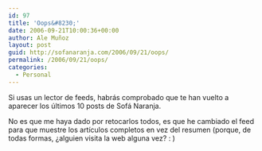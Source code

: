 ```yaml
---
id: 97
title: 'Oops&#8230;'
date: 2006-09-21T10:00:36+00:00
author: Ale Muñoz
layout: post
guid: http://sofanaranja.com/2006/09/21/oops/
permalink: /2006/09/21/oops/
categories:
  - Personal
---
```

Si usas un lector de feeds, habrás comprobado que te han vuelto a aparecer los últimos 10 posts de Sofá Naranja.

No es que me haya dado por retocarlos todos, es que he cambiado el feed para que muestre los artículos completos en vez del resumen (porque, de todas formas, ¿alguien visita la web alguna vez? : )